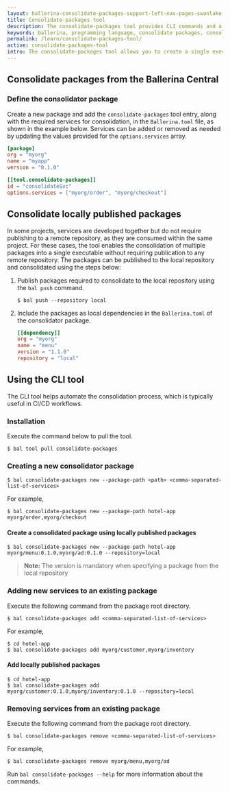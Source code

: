 ```yaml
---
layout: ballerina-consolidate-packages-support-left-nav-pages-swanlake
title: Consolidate-packages tool
description: The consolidate-packages tool provides CLI commands and a build tool to consolidate services into a single executable.
keywords: ballerina, programming language, consolidate packages, consolidate-packages, monolith
permalink: /learn/consolidate-packages-tool/
active: consolidate-packages-tool
intro: The consolidate-packages tool allows you to create a single executable by consolidating multiple Ballerina services. These services can either be pulled from Ballerina Central or used directly from your local environment without needing to publish them to a remote repository.
---
```


## Consolidate packages from the Ballerina Central

### Define the consolidator package
Create a new package and add the `consolidate-packages` tool entry, along with the required services for consolidation, in the `Ballerina.toml` file, as shown in the example below. Services can be added or removed as needed by updating the values provided for the `options.services` array.

```toml
[package]
org = "myorg"
name = "myapp"
version = "0.1.0"

[[tool.consolidate-packages]]
id = "consolidateSvc"
options.services = ["myorg/order", "myorg/checkout"]
```

## Consolidate locally published packages

In some projects, services are developed together but do not require publishing to a remote repository, as they are consumed within the same project. For these cases, the tool enables the consolidation of multiple packages into a single executable without requiring publication to any remote repository. The packages can be published to the local repository and consolidated using the steps below:

1. Publish packages required to consolidate to the local repository using the `bal push` command.

   ```
   $ bal push --repository local
   ```

2. Include the packages as local dependencies in the `Ballerina.toml` of the consolidator package.

   ```toml
   [[dependency]]
   org = "myorg"
   name = "menu"
   version = "1.1.0"
   repository = "local"
   ```

## Using the CLI tool

The CLI tool helps automate the consolidation process, which is typically useful in CI/CD workflows.

### Installation

Execute the command below to pull the tool.

```
$ bal tool pull consolidate-packages
```

### Creating a new consolidator package

```
$ bal consolidate-packages new --package-path <path> <comma-separated-list-of-services> 
```

For example,

```
$ bal consolidate-packages new --package-path hotel-app myorg/order,myorg/checkout
```

#### Create a consolidated package using locally published packages

```
$ bal consolidate-packages new --package-path hotel-app myorg/menu:0.1.0,myorg/ad:0.1.0 --repository=local
```
>**Note:** The version is mandatory when specifying a package from the local repository

### Adding new services to an existing package

Execute the following command from the package root directory.

```
$ bal consolidate-packages add <comma-separated-list-of-services>
```

For example,

```
$ cd hotel-app
$ bal consolidate-packages add myorg/customer,myorg/inventory
```

#### Add locally published packages

```
$ cd hotel-app
$ bal consolidate-packages add myorg/customer:0.1.0,myorg/inventory:0.1.0 --repository=local
```

### Removing services from an existing package
Execute the following command from the package root directory.

```
$ bal consolidate-packages remove <comma-separated-list-of-services>
```

For example,

```
$ bal consolidate-packages remove myorg/menu,myorg/ad
```

Run `bal consolidate-packages --help` for more information about the commands. 
